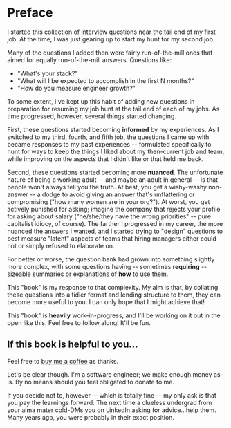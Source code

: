 # Preface

I started this collection of interview questions near the tail end of my first
job. At the time, I was just gearing up to start my hunt for my second job.

Many of the questions I added then were fairly run-of-the-mill ones that aimed
for equally run-of-the-mill answers. Questions like:

- "What's your stack?"
- "What will I be expected to accomplish in the first N months?"
- "How do you measure engineer growth?"

To some extent, I've kept up this habit of adding new questions in preparation
for resuming my job hunt at the tail end of each of my jobs. As time progressed,
however, several things started changing.

First, these questions started becoming **informed** by my experiences. As I
switched to my third, fourth, and fifth job, the questions I came up with became
responses to my past experiences -- formulated specifically to hunt for ways to
keep the things I liked about my then-current job and team, while improving on
the aspects that I didn't like or that held me back.

Second, these questions started becoming more **nuanced**. The unfortunate
nature of being a working adult -- and maybe an adult in general -- is that
people won't always tell you the truth. At best, you get a wishy-washy
non-answer -- a dodge to avoid giving an answer that's unflattering or
compromising ("how many women are in your org?"). At worst, you get actively
punished for asking; imagine the company that rejects your profile for asking
about salary ("he/she/they have the wrong priorities" -- pure capitalist idiocy,
of course). The farther I progressed in my career, the more nuanced the answers
I wanted, and I started trying to "design" questions to best measure "latent"
aspects of teams that hiring managers either could not or simply refused to
elaborate on.

For better or worse, the question bank had grown into something slightly more
complex, with some questions having -- sometimes **requiring** -- sizeable
summaries or explanations of **how** to use them.

This "book" is my response to that complexity. My aim is that, by collating
these questions into a tidier format and lending structure to them, they can
become more useful to you. I can only hope that I might achieve that!

This "book" is **heavily** work-in-progress, and I'll be working on it out in
the open like this. Feel free to follow along! It'll be fun.

## If this book is helpful to you...

Feel free to [buy me a coffee](https://www.buymeacoffee.com/jinnovation) as
thanks.

Let's be clear though. I'm a software engineer; we make enough money as-is. By
no means should you feel obligated to donate to me.

If you decide not to, however -- which is totally fine -- my only ask is that
you pay the learnings forward. The next time a clueless undergrad from your alma
mater cold-DMs you on LinkedIn asking for advice...help them. Many years ago,
you were probably in their exact position.
